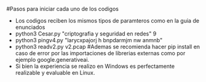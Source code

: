 #Pasos para iniciar cada uno de los codigos
- Los codigos reciben los mismos tipos de paramteros como en la guia de enunciados
- python3 Cesar.py "criptografia y seguridad en redes" 9
- python3 pingv4.py "larycxpajorj h bnpdarmjm nw anmnb"
- python3 readv2.py v2.pcap
#Ademas se recomienda hacer pip install en caso de error por las importaciones de librerias externas como por ejemplo  google.generativeai.
- Si bien la experiencia se realizo en Windows es perfectamente realizable y evaluable en Linux.
